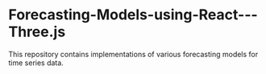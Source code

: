 # Forecasting-Models-using-React---Three.js
This repository contains implementations of various forecasting models for time series data.

